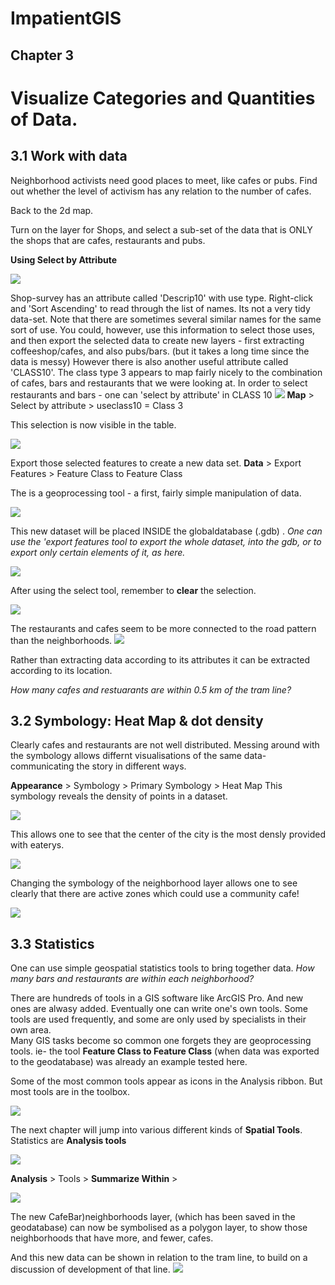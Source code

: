 
# ImpatientGIS

## Chapter 3
# Visualize Categories and Quantities of Data.

## 3.1 Work with data

Neighborhood activists need good places to meet, like cafes or pubs. Find out whether the level of activism has any relation to the number of cafes. 

Back to the 2d map. 

Turn on the layer for Shops, and select a sub-set of the data that is ONLY the shops that are cafes, restaurants and pubs.

**Using Select by Attribute**

![](SHOTS3/2select.png)

Shop-survey has an attribute called 'Descrip10' with use type. Right-click and 'Sort Ascending' to read through the list of names.  Its not a very tidy data-set. Note that there are sometimes several similar names for the same sort of use. You could, however, use this information to select those uses, and then export the selected data to create new layers - first extracting coffeeshop/cafes, and also pubs/bars. (but it takes a long time since the data is messy)
However there is also another useful attribute called 'CLASS10'. The class type 3 appears to map fairly nicely to the combination of cafes, bars and restaurants that we were looking at. In order to select restaurants and bars - one can 'select by attribute' in CLASS 10
![](SHOTS3/selectAttr2.png)
**Map** > Select by attribute > useclass10 = Class 3

This selection is now visible in the table.

![](SHOTS3/selection.png)

Export those selected features to create a new data set. 
**Data** > Export Features > Feature Class to Feature Class

The is a geoprocessing tool - a first, fairly simple manipulation of data.

![](SHOTS3/export.png)

This new dataset will be placed INSIDE the globaldatabase (.gdb) .  *One can use the 'export features tool to export the whole dataset, into the gdb, or to export only certain elements of it, as here.* 

![](SHOTS3/feature2feature.png)

After using the select tool, remember to **clear** the selection.

![](SHOTS3/2select.png)

The restaurants and cafes seem to be more connected to the road pattern than the neighborhoods.
![](SHOTS3/AllPubCafe.png)

Rather than extracting data according to its attributes it can be extracted according to its location. 

*How many cafes and restuarants are within 0.5 km of the tram line?*


## 3.2 Symbology: Heat Map & dot density

Clearly cafes and restaurants are not well distributed. Messing around with the symbology allows differnt visualisations of the same data- communicating the story in different ways.

**Appearance** > Symbology > Primary Symbology > Heat Map
This symbology reveals the density of points in a dataset. 

![](SHOTS3/HeatMap.png)

This allows one to see that the center of the city is the most densly provided with eaterys. 

![](SHOTS3/EdinHeatMap.png)

Changing the symbology of the neighborhood layer allows one to see clearly that there are active zones which could use a community cafe!

![](SHOTS3/DotDensity.png)

## 3.3 Statistics

One can use simple geospatial statistics tools to bring together data. 
*How many bars and restaurants are within each neighborhood?*

There are hundreds of tools in a GIS software like ArcGIS Pro. And new ones are alwasy added. Eventually one can write one's own tools. Some tools are used frequently, and some are only used by specialists in their own area.  
Many GIS tasks become so common one forgets they are geoprocessing tools. 
ie- the tool **Feature Class to Feature Class** (when data was exported to the geodatabase) was already an example tested here. 

Some of the most common tools appear as icons in the Analysis ribbon. But most tools are in the toolbox. 

![](SHOTS3/findTools.png)

The next chapter will jump into various different kinds of **Spatial Tools**.  Statistics are **Analysis tools**

![](SHOTS3/toolbox.png)

**Analysis** > Tools > **Summarize Within** > 

![](SHOTS3/Summarize.png)

The new CafeBar)neighborhoods layer, (which has been saved in the geodatabase) can now be symbolised as a polygon layer, to show those neighborhoods that have more, and fewer, cafes.

And this new data can be shown in relation to the tram line, to build on a discussion of development of that line. 
![](SHOTS3/tramCafe.png)





